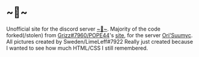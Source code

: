 # \~🍞\~
Unofficial site for the discord server [\~🍞\~](https://example.com).
Majority of the code forked(/stolen) from [Grizz#7960/POPE44](https://github.com/POPE44/)'s [site](https://github.com/POPE44/pope44.github.io/blob/main/ori.html), for the server [Ori'Suumyc](https://discord.com/invite/Ge2RfEJYSJ).
All pictures created by Sweden/LimeLeff#7922
Really just created because I wanted to see how much HTML/CSS I still remembered.
